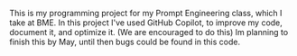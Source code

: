 This is my programming project for my Prompt Engineering class, which I take at BME. 
In this project I've used GitHub Copilot, to improve my code, document it, and optimize it. (We are encouraged to do this)
Im planning to finish this by May, until then bugs could be found in this code.
